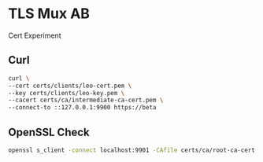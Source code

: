 # TLS Mux AB

Cert Experiment

## Curl

```bash
curl \
--cert certs/clients/leo-cert.pem \
--key certs/clients/leo-key.pem \
--cacert certs/ca/intermediate-ca-cert.pem \
--connect-to ::127.0.0.1:9900 https://beta
```

## OpenSSL Check

```sh
openssl s_client -connect localhost:9901 -CAfile certs/ca/root-ca-cert.pem
```

